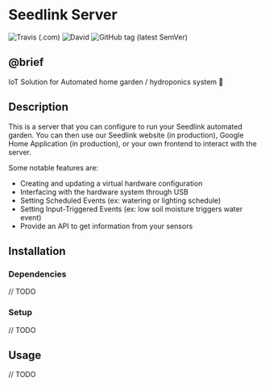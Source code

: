 # Seedlink Server

![Travis (.com)](https://img.shields.io/travis/com/MrCerealKiller/seedlink/master.svg)
![David](https://img.shields.io/david/MrCerealKiller/seedlink.svg)
![GitHub tag (latest SemVer)](https://img.shields.io/github/tag/MrCerealKiller/seedlink.svg)

## @brief
IoT Solution for Automated home garden / hydroponics system 🌱

## Description
This is a server that you can configure to run your Seedlink automated garden.
You can then use our Seedlink website (in production), Google Home Application
(in production), or your own frontend to interact with the server.

Some notable features are:
- Creating and updating a virtual hardware configuration
- Interfacing with the hardware system through USB
- Setting Scheduled Events (ex: watering or lighting schedule)
- Setting Input-Triggered Events (ex: low soil moisture triggers water event)
- Provide an API to get information from your sensors

## Installation
### Dependencies
// TODO
### Setup
// TODO

## Usage
// TODO
